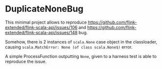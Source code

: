 # DuplicateNoneBug

This minimal project allows to reproduce https://github.com/flink-extended/flink-scala-api/issues/106 and https://github.com/flink-extended/flink-scala-api/issues/148 bug.

Somehow, there is 2 instances of `scala.None` case object in the classloader, causing `scala.MatchError: None (of class scala.None$)` error.

A simple ProcessFunction outputting `None`, given to a harness test is able to reproduce the issue.
